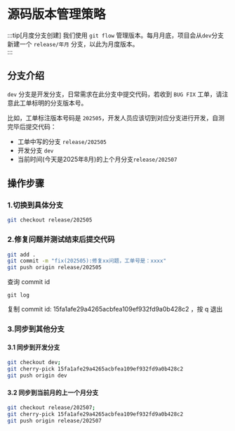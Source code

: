 # 源码版本管理策略

:::tip[月度分支创建]
我们使用 `git flow` 管理版本。每月月底，项目会从`dev`分支新建一个 `release/年月` 分支，以此为月度版本。  
:::

## 分支介绍

`dev` 分支是开发分支，日常需求在此分支中提交代码，若收到 `BUG FIX` 工单，请注意此工单标明的分支版本号。


比如，工单标注版本号码是 `202505`，开发人员应该切到对应分支进行开发，自测完毕后提交代码：

- 工单中写的分支 `release/202505`
- 开发分支 `dev`
- 当前时间(今天是2025年8月)的上个月分支`release/202507`

## 操作步骤

### 1.切换到具体分支

```bash
git checkout release/202505
```

### 2.修复问题并测试结束后提交代码

```bash
git add .
git commit -m "fix(202505):修复xx问题，工单号是：xxxx"
git push origin release/202505
```

查询 commit id
```
git log
```

复制 commit id: 15fa1afe29a4265acbfea109ef932fd9a0b428c2 ，按 q 退出

### 3.同步到其他分支



#### 3.1 同步到开发分支

```bash
git checkout dev;
git cherry-pick 15fa1afe29a4265acbfea109ef932fd9a0b428c2
git push origin dev
```

#### 3.2 同步到当前月的上一个月分支

```bash
git checkout release/202507;
git cherry-pick 15fa1afe29a4265acbfea109ef932fd9a0b428c2
git push origin release/202507
```
